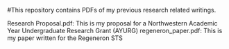 #This repository contains PDFs of my previous research related writings.

Research Proposal.pdf: This is my proposal for a Northwestern Academic Year Undergraduate Research Grant (AYURG)
regeneron_paper.pdf: This is my paper written for the Regeneron STS
